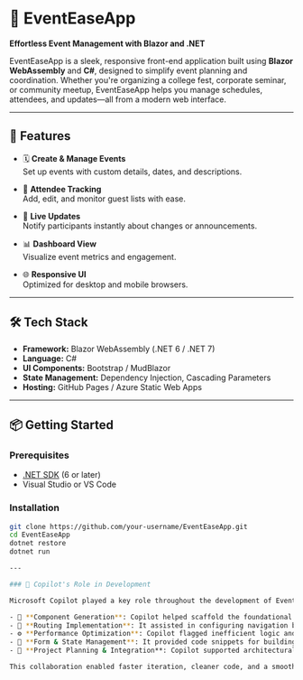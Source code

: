# 📅 EventEaseApp

**Effortless Event Management with Blazor and .NET**

EventEaseApp is a sleek, responsive front-end application built using **Blazor WebAssembly** and **C#**, designed to simplify event planning and coordination. Whether you're organizing a college fest, corporate seminar, or community meetup, EventEaseApp helps you manage schedules, attendees, and updates—all from a modern web interface.

---

## 🚀 Features

- 🗓️ **Create & Manage Events**  
  Set up events with custom details, dates, and descriptions.

- 👥 **Attendee Tracking**  
  Add, edit, and monitor guest lists with ease.

- 📲 **Live Updates**  
  Notify participants instantly about changes or announcements.

- 📊 **Dashboard View**  
  Visualize event metrics and engagement.

- 🌐 **Responsive UI**  
  Optimized for desktop and mobile browsers.

---

## 🛠️ Tech Stack

- **Framework:** Blazor WebAssembly (.NET 6 / .NET 7)  
- **Language:** C#  
- **UI Components:** Bootstrap / MudBlazor  
- **State Management:** Dependency Injection, Cascading Parameters  
- **Hosting:** GitHub Pages / Azure Static Web Apps

---

## 📦 Getting Started

### Prerequisites
- [.NET SDK](https://dotnet.microsoft.com/en-us/download) (6 or later)
- Visual Studio or VS Code

### Installation

```bash
git clone https://github.com/your-username/EventEaseApp.git
cd EventEaseApp
dotnet restore
dotnet run

---

### 🤖 Copilot's Role in Development

Microsoft Copilot played a key role throughout the development of EventEaseApp:

- 🧱 **Component Generation**: Copilot helped scaffold the foundational Event Card component with fields and two-way data binding, accelerating the initial setup.
- 🔀 **Routing Implementation**: It assisted in configuring navigation between pages and debugging routing errors during early testing.
- ⚙️ **Performance Optimization**: Copilot flagged inefficient logic and suggested improvements for input validation and state handling.
- 🧪 **Form & State Management**: It provided code snippets for building the Registration Form, implementing validation, and managing user sessions.
- 🧩 **Project Planning & Integration**: Copilot supported architectural decisions and helped integrate multiple components into a cohesive front-end experience.

This collaboration enabled faster iteration, cleaner code, and a smoother development workflow.
